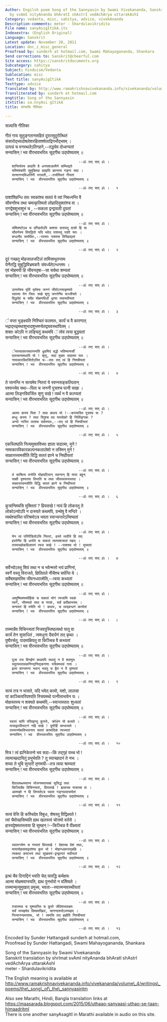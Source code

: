 ```yaml
---
Author: Engilsh poem Song of the Sannyasin by Swami Vivekananda, Sanskrit translation
  by svAmI nityAnanda bhAratI shAstrI vedAchArya uttarakAshI
Category: vedanta, misc, sahitya, advice, vivekAnanda
Description-comments: meter - Shardulavikridita
File name: sanyAsigItikA.itx
Indexextra: (English Original)
Language: Sanskrit
Latest update: November 28, 2011
Location: doc_z_misc_general
Proofread by: sunderh at hotmail.com, Swami Mahayogananda, Shankara
Send corrections to: Sanskrit@cheerful.com
Site access: https://sanskritdocuments.org
Subcategory: sahitya
Subject: hinduism/Vedanta
Sublocation: misc
Text title: sanyAsigItikA
Texttype: advice
Translated by: http://www.ramakrishnavivekananda.info/vivekananda/volume_4/writings_poems/the_song_of_the_sannyasin.htm
Transliterated by: sunderh at hotmail.com
engtitle: Song of the Sannyasin
itxtitle: sa.nnyAsi gItikA
title: संन्यासि गीतिका

---
```

  
 सन्न्यासि गीतिका   
  
गीतं गाय सुतुङ्गतानसहितं दूरात्सुदूरोत्थितं  
संसारोद्भवदोषलेशरहितश्श्वेताद्रिगर्भोद्भवम् ।  
उत्पन्नं च वनस्थलेऽतिगहने,--तद्ध्येव दोध्वन्यतां  
सन्यासिन् ! भव वीरभावभरितः सूद्गीथ उद्घोष्यताम् ॥  
  
                                     --ॐ तत् सत् ॐ ।  
       शान्तिर्यस्य कदापि वै धनयशःकामैर्न सम्भिद्यते  
       यस्मिंश्चापि सुमुक्तिदा प्रवहति ज्ञानस्य गङ्गा सदा ।  
       सत्यानन्दविधारिणी भगवती,--तत्रोत्थितं गीयतां  
       सन्यासिन् ! भव  वीरभावभरितः सूद्गीथ उद्घोष्यताम् ॥  
  
                                     --ॐ तत् सत् ॐ ।   १  
पाशांश्छिन्धि ततः स्वकांश्च सततं ये त्वां निबध्नन्ति वै  
सौवर्णांश्च तथा चमत्कृतिमतो लोहादियुक्तांश्च वा ।  
रागद्वेषशुभाशुभं च , --सकला द्वन्द्वावली दूयतां  
सन्यासिन् ! भव  वीरभावभरितः सूद्गीथ उद्घोष्यताम् ॥  
  
                                     --ॐ तत् सत् ॐ ।  
       संश्लिष्टोऽथ च दण्डितोऽपि कशया दासस्तु दासो हि सः  
       सौवर्णस्य विघट्टितो यदि भवेत् पाशस्तु पाशो यतः ।  
       बन्धायैव समर्थितः,--परमतः पाशश्च विच्छिद्यतां  
       सन्यासिन् ! भव  वीरभावभरितः सूद्गीथ उद्घोष्यताम् ॥  
  
                                     --ॐ तत् सत् ॐ ।   २  
दूरं गच्छतु मोहजालजटिलं तामिस्रभूतन्तमः  
येनैतद्धि सुबुद्धिविभ्रमकरैः संवर्ध्यतेऽन्धन्तमः ।  
एवं मोहमयी हि जीवनतृषा--सा सर्वथा शम्यतां  
सन्यासिन् ! भव  वीरभावभरितः सूद्गीथ उद्घोष्यताम् ॥  
  
                                     --ॐ तत् सत् ॐ ।  
       उत्पत्तेश्च मृतिं मृतेश्च जननं जीवोऽनयाकृष्यते  
       स्वात्मा येन जितः सखे शृणु जगत्तेनैव सञ्जीयते ।  
       विद्ध्येवं च सदैव मोक्षणविधौ धृत्या व्यवस्थीयतां  
       सन्यासिन् ! भव  वीरभावभरितः सूद्गीथ उद्घोष्यताम् ॥  
  
                                     --ॐ तत् सत् ॐ ।   ३  
᳚ वप्ता भुङ्क्ष्यति निश्चितं फलमतः, कार्यं च वै कारणात्  
भद्राद्भद्रमथाशुभादशुभमप्येतद्व्यवस्थापितम् ।  
शक्तः कोऽपि न लङ्घितुं कथमपि ᳚ त्वेवं त्वया बुद्ध्यतां  
सन्यासिन् ! भव  वीरभावभरितः सूद्गीथ उद्घोष्यताम् ॥  
  
                                     --ॐ तत् सत् ॐ ।  
       ᳚यस्त्वाकारमवाप्स्यति ध्रुवमिदं बद्धो भविष्यत्यसौ᳚  
       एतत्सत्यमथापि भो ! शृणु, सदा मुक्तः सदात्मा यतः ।  
       नामाकारविवर्जितोऽस्ति च--ततः तत् त्वं हि निश्चीयतां  
       सन्यासिन् ! भव  वीरभावभरितः सूद्गीथ उद्घोष्यताम् ॥  
  
                                     --ॐ तत् सत् ॐ ।   ४  
ते जानन्ति न सत्यमेव नितरां ये स्वप्नसङ्कल्पितान्  
पश्यन्त्येव यथा--पिता च जननी पुत्राश्च पत्नी सखा ।  
आत्मा लिङ्गविवर्जितः शृणु सखे ! व्यर्थं न वै कल्प्यतां  
सन्यासिन् ! भव  वीरभावभरितः सूद्गीथ उद्घोष्यताम् ॥  
  
                                     --ॐ तत् सत् ॐ ।  
       आत्मा कस्य पिता ? तथा कथय भो !--कस्यास्ति पुत्रश्च सः ?  
       बन्धुः कस्य ? तथा रिपुश्च वद यस्त्वेको हि निर्लिङ्गकः ?  
       अन्यो नास्ति ततश्च सर्वमयतः,--तत् त्वं हि निश्चीयतां  
       सन्यासिन् ! भव  वीरभावभरितः सूद्गीथ उद्घोष्यताम् ॥  
  
                                     --ॐ तत् सत् ॐ ।   ५  
एकस्तिष्ठति नित्यमुक्तविभवः ज्ञाता सदात्मा, मुने !  
नामाकारविकारकल्पनकलालेशो न तस्मिन् मुने !  
साक्षात्तत्त्वमसीति विद्धि सततं ज्ञाने च निष्ठीयतां  
सन्यासिन् ! भव  वीरभावभरितः सूद्गीथ उद्घोष्यताम् ॥  
  
                                     --ॐ तत् सत् ॐ ।  
       तं चाश्रित्य तनोति मोहघटितान् स्वप्नान् हि माया बहून्  
       साक्षी दृश्यतया विभाति च तथा जीवस्वरूपस्तदा ।  
       साक्षात्तत्त्वमसीति विद्धि सततं ज्ञाने च निष्ठीयतां  
       सन्यासिन् ! भव  वीरभावभरितः सूद्गीथ उद्घोष्यताम् ॥  
  
                                     --ॐ तत् सत् ॐ ।   ६  
कुत्रान्विष्यसि मुक्तितां ? प्रियसखे ! नायं हि लोकस्तु ते  
लोकोऽन्योऽपि न दत्स्यते कथमपि, ग्रन्थेषु वै मन्दिरे ।  
व्यर्थश्चास्ति परिश्रमोऽत्र भवता स्वाभ्यन्तरेऽन्विष्यतां  
सन्यासिन् ! भव  वीरभावभरितः सूद्गीथ उद्घोष्यताम् ॥  
  
                                     --ॐ तत् सत् ॐ ।  
       येन त्वं परिपीडितोऽसि नितरां, हस्ते त्वदीये हि तत्  
       हस्तेनैव हि धार्यते च सकलं त्वत्पाशजालं महत् ।  
       तस्माच्छोकविलापनं त्यज सखे ! --पाशश्च भो ! मुच्यतां  
       सन्यासिन् ! भव  वीरभावभरितः सूद्गीथ उद्घोष्यताम् ॥  
  
                                     --ॐ तत् सत् ॐ ।   ७  
सर्वेभ्योऽस्तु शिवं तथा न च भवेन्मत्तो भयं प्राणिनां,  
स्वर्गे यस्तु विराजते, क्षितितले नीचैश्च सर्पन्ति ये ।  
सर्वेषामहमस्मि जीवनधरात्मेति,--त्वया कथ्यतां  
सन्यासिन् ! भव  वीरभावभरितः सूद्गीथ उद्घोष्यताम् ॥  
  
                                     --ॐ तत् सत् ॐ ।  
       आमुष्मिक्यमथैहिकं च सकलं भोगं त्यजामि स्वकं  
       स्वर्गं, भौममथो तथा च नरकं, सर्वं प्रतीक्षाभयम् ।  
       सन्यस्तं हि मयेति भो ! कथय, च त्वद्बन्धनं कर्त्यतां  
       सन्यासिन् ! भव  वीरभावभरितः सूद्गीथ उद्घोष्यताम् ॥  
  
                                     --ॐ तत् सत् ॐ ।   ८  
तस्मान्नैव विचिन्त्यतां निजवपुस्तिष्ठत्वथो यातु वा  
कार्यं तेन सुसाधितं , त्वमधुना दैवार्पणं तत् कृथाः ।  
पुष्पैरर्चतु, पादमाक्षिपतु वा किञ्चिन्न वै कथ्यतां  
सन्यासिन् ! भव  वीरभावभरितः सूद्गीथ उद्घोष्यताम् ॥  
  
                                     --ॐ तत् सत् ॐ ।  
       पूजा तत्र विगर्हणं कथमपि स्थातुं न वै शक्नुतः  
       स्तुत्यस्तावकनिन्द्यनिद्यकगणाः यत्रैक्यभावं गताः ।  
       इत्थं शान्तमना भवान् भवतु च द्वैतं न वै दृश्यतां  
       सन्यासिन् ! भव  वीरभावभरितः सूद्गीथ उद्घोष्यताम् ॥  
  
                                     --ॐ तत् सत् ॐ ।   ९  
सत्यं तत्र न भासते, यदि भवेत् कामो, यशो, लालसा  
यां काञ्चित्परिपश्यति स्त्रियमथो पत्नीत्वभावेन यः ।  
मोक्षस्तस्य न शक्यते कथमपि,--स्वान्तस्ततः शुध्यतां  
सन्यासिन् ! भव  वीरभावभरितः सूद्गीथ उद्घोष्यताम् ॥  
  
                                     --ॐ तत् सत् ॐ ।  
      स्वल्पं चापि परिग्रहन्तु कुरुते, क्रोधेन यो बध्यते ।  
      मायाद्वारविपाटनं नहि सखे ! दुष्टैर्हि सम्भाव्यते ।  
      तस्मान्मोक्षविभावनाय सततं कामादिकं त्यज्यतां  
      सन्यासिन् ! भव  वीरभावभरितः सूद्गीथ उद्घोष्यताम् ॥  
  
                                     --ॐ तत् सत् ॐ ।   १०  
मित्र ! त्वं ह्यनिकेतनो भव सदा--किं तद्गृहं यच्च भो !  
त्वामाच्छदायितुं प्रभुर्भवति ? तु स्वाच्छादनं ते नभः ।  
शय्या ते भुवि सुन्दरी तृणमयी--तत्र त्वया श्राम्यतां  
सन्यासिन् ! भव  वीरभावभरितः सूद्गीथ उद्घोष्यताम् ॥  
  
                                     --ॐ तत् सत् ॐ ।  
       दैवाल्लब्धमवाप्य भोजनमथापक्वं सुसिद्धं तथा  
       किञ्चिन्नैव विचिन्त्यतां, प्रियसखे ! ह्यन्नाच्च पान्नाच्च वा ।  
       आत्मज्ञो न हि लिप्यतेऽत्र भवता गङ्गावदाचर्यतां  
       सन्यासिन् ! भव  वीरभावभरितः सूद्गीथ उद्घोष्यताम् ॥  
  
                                     --ॐ तत् सत् ॐ ।   ११  
सत्यं वेत्ति हि कश्चिदेव विबुधः, शेषस्तु विद्विक्ष्यते !  
त्वां चैवोपहसिष्यति ह्यथ खलस्त्वं चोत्तमो वर्तसे ।  
हास्यद्वेषमतस्त्वया हि सुमहन् !--किञ्चिन्न वै वीक्ष्यतां  
सन्यासिन् ! भव  वीरभावभरितः सूद्गीथ उद्घोष्यताम् ॥  
  
                                     --ॐ तत् सत् ॐ ।  
       स्वातन्त्र्येण च गम्यतां प्रियसखे ! देशाच्च देशं तथा,  
       मायामोहसमावृतांश्च कुरु भो ! मोहान्धकाराद्बहिः ।  
       त्यक्त्वा कष्टभयं तथा सुखचयं-द्वन्द्वात्परं स्थीयतां  
       सन्यासिन् ! भव  वीरभावभरितः सूद्गीथ उद्घोष्यताम् ॥  
  
                                     --ॐ तत् सत् ॐ ।   १२  
इत्थं चैव दिनाद्दिनं भवति चेत् यावद्धि कर्मक्षयः  
आत्मा मोक्षमवाप्स्यति, ह्यथ पुनर्भावो न वर्तिष्यते ।  
तस्मान्मृत्युमुखात् प्रमुच्य, भवता--स्वात्मन्यवस्थीयतां  
सन्यासिन् ! भव  वीरभावभरितः सूद्गीथ उद्घोष्यताम् ॥  
  
                                     --ॐ तत् सत् ॐ ।  
       तत्रास्मन्न च युष्मदस्ति च कुतो जीवेशभावभ्रमः  
       सर्वं मय्यहमेव विश्वमखिलं, चानन्दरूपोऽस्म्यहम् ।  
       नित्यानन्दमयश्च, भो ! त्वमसि तत् ब्रह्मेति निश्चीयतां  
       सन्यासिन् ! भव  वीरभावभरितः सूद्गीथ उद्घोष्यताम् ॥  
  
                                     --ॐ तत् सत् ॐ ।   १३  
  
  
  
  
Encoded by Sunder Hattangadi sunderh at hotmail.com,  
Proofread by Sunder Hattangadi, Swami Mahayogananda, Shankara  
  
Song of the Sannyasin by Swami Vivekananda  
Sanskrit translation by shrImat svAmI nityAnanda bhAratI shAstrI  
vedAchArya uttarakAshI  
meter - Shardulavikridita   
  
The English meaning is available at   
http://www.ramakrishnavivekananda.info/vivekananda/volume\_4/writings\_poems/the\_song\_of\_the\_sannyasintm  
  
Also see Marathi, Hindi, Bangla translation links at  
https://maasarada.blogspot.com/2015/06/uthaao-sanyaasi-uthao-se-taan-himaadritml  
There is one another sanyAsagItI in Marathi available in audio on this site.  
  
